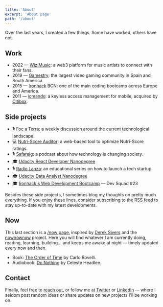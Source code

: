 ```yaml
---
title: 'About'
excerpt: 'About page'
path: '/about'
---
```


Over the last years, I created a few things. Some have worked, others have not.

## Work

- 2022 — [Wiz Music](https://www.wizmusic.com/): a web3 platform for music artists to connect with their fans.
- 2019 — [Gamestry](https://www.gamestry.com/): the largest video gaming community in Spain and South America.
- 2015 — [Ironhack](https://www.ironhack.com/) BCN: one of the main coding bootcamp across Europe and America.
- 2011 — [iomando](https://www.iomando.com/): a keyless access management for mobile; acquired by [Citibox](https://citibox.com/).

## Side projects

- 🎙 [Foc a Terra](https://rss.com/podcasts/focaterra/): a weekly discussion around the current technological landscape.
- 💻 [Nutri-Score Auditor](https://nutriscore.app/): a web-based tool to optimize Nutri-Score ratings.
- 🎙 [Safareig](https://www.safareig.fm): a podcast about how technology is changing society.
- 🎓 [Udacity React Developer Nanodegree](/blog/2018/udacity-rdnd)
- 🎙 [Radio Lanza](https://www.radiolanza.com): an educational series on how to launch a tech startup.
- 🎓 [Udacity Data Analyst Nanodegree](/blog/2018/udacity-dand)
- 🎓 [Ironhack's Web Development Bootcamp](/blog/2016/ironhack-experience) — Dev Squad #23

Besides these side projects, I sometimes blog my thoughts on pretty much everything. If you enjoy these lines, consider subscribing to [the RSS feed](https://www.collado.io/rss.xml) to stay up-to-date with my latest developments.

## Now

This last section is a [/now page](https://nownownow.com/p/YAnl), inspired by [Derek Sivers](https://sivers.org) and the [nownownow](https://nownownow.com) project. Here you will find whatever I am currently doing, reading, learning, building... and keeps me awake at night — timely updated every now and then.

- Book: [The Order of Time](https://www.amazon.com/dp/0141984961) by Carlo Rovelli.
- Audiobook: [Do Nothing](https://www.amazon.com/dp/1984824732) by Celeste Headlee.

## Contact

Finally, feel free to [reach out](mailto:maroon_05_midway@icloud.com), or follow me at [Twitter](https://twitter.com/MarcCollado/) or [LinkedIn](https://www.linkedin.com/in/MarcCollado/) — where I seldom post random ideas or share updates on new projects I'll be working on.
